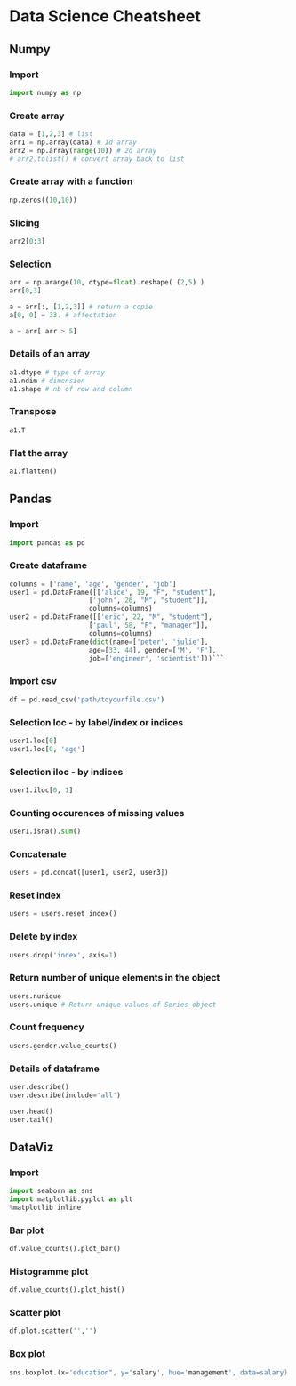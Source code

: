 # Data Science Cheatsheet

## Numpy

### Import

```python
import numpy as np
```


### Create array

```python
data = [1,2,3] # list
arr1 = np.array(data) # 1d array
arr2 = np.array(range(10)) # 2d array
# arr2.tolist() # convert array back to list
```

### Create array with a function

```python
np.zeros((10,10))
```

### Slicing

```python
arr2[0:3]
```

### Selection

```python
arr = np.arange(10, dtype=float).reshape( (2,5) )
arr[0,3]
```

```python
a = arr[:, [1,2,3]] # return a copie
a[0, 0] = 33. # affectation
``` 

```python
a = arr[ arr > 5]
```

### Details of an array

```python
a1.dtype # type of array
a1.ndim # dimension
a1.shape # nb of row and column
```

### Transpose

```python
a1.T
```

### Flat the array

```python
a1.flatten()
```

## Pandas

### Import

```python
import pandas as pd
```

### Create dataframe

```python
columns = ['name', 'age', 'gender', 'job']
user1 = pd.DataFrame([['alice', 19, "F", "student"],
                    ['john', 26, "M", "student"]],
                    columns=columns)
user2 = pd.DataFrame([['eric', 22, "M", "student"],
                    ['paul', 58, "F", "manager"]],
                    columns=columns)
user3 = pd.DataFrame(dict(name=['peter', 'julie'],
                    age=[33, 44], gender=['M', 'F'],
                    job=['engineer', 'scientist']))```
```                    

### Import csv

```python
df = pd.read_csv('path/toyourfile.csv')
```  

### Selection loc - by label/index or indices

```python
user1.loc[0]
user1.loc[0, 'age']
```  

### Selection iloc - by indices

```python
user1.iloc[0, 1]
```

### Counting occurences of missing values

```python
user1.isna().sum()
```

### Concatenate

```python
users = pd.concat([user1, user2, user3])
```

### Reset index

```python
users = users.reset_index()
```

### Delete by index

```python
users.drop('index', axis=1) 
```

### Return number of unique elements in the object

```python
users.nunique
users.unique # Return unique values of Series object
```

### Count frequency

```python
users.gender.value_counts()
```

### Details of dataframe

```python
user.describe()
user.describe(include='all')
```

```python
user.head()
user.tail()
```

## DataViz

### Import

```python
import seaborn as sns
import matplotlib.pyplot as plt
%matplotlib inline
```

### Bar plot

```python
df.value_counts().plot_bar()
```

### Histogramme plot

```python
df.value_counts().plot_hist()
```

### Scatter plot
```python
df.plot.scatter('','')
```

### Box plot
```python
sns.boxplot.(x='education", y='salary', hue='management', data=salary)
```







               


